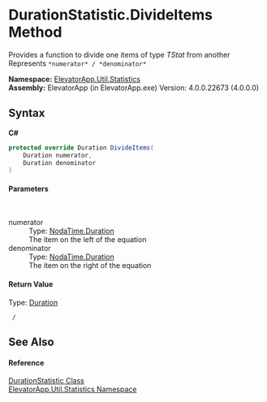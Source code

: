 # DurationStatistic.DivideItems Method 
 

Provides a function to divide one items of type *TStat* from another 
Represents `*numerator* / *denominator*`


**Namespace:**&nbsp;<a href="N_ElevatorApp_Util_Statistics">ElevatorApp.Util.Statistics</a><br />**Assembly:**&nbsp;ElevatorApp (in ElevatorApp.exe) Version: 4.0.0.22673 (4.0.0.0)

## Syntax

**C#**<br />
``` C#
protected override Duration DivideItems(
	Duration numerator,
	Duration denominator
)
```


#### Parameters
&nbsp;<dl><dt>numerator</dt><dd>Type: <a href="T_NodaTime_Duration">NodaTime.Duration</a><br />The item on the left of the equation</dd><dt>denominator</dt><dd>Type: <a href="T_NodaTime_Duration">NodaTime.Duration</a><br />The item on the right of the equation</dd></dl>

#### Return Value
Type: <a href="T_NodaTime_Duration">Duration</a><br />
```
 / 
```


## See Also


#### Reference
<a href="T_ElevatorApp_Util_Statistics_DurationStatistic">DurationStatistic Class</a><br /><a href="N_ElevatorApp_Util_Statistics">ElevatorApp.Util.Statistics Namespace</a><br />